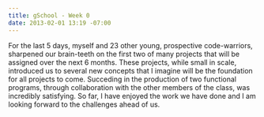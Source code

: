 ```yaml
---
title: gSchool - Week 0
date: 2013-02-01 13:19 -07:00
---
```


For the last 5 days, myself and 23 other young, prospective code-warriors, sharpened our brain-teeth on the first two of many projects that will be assigned over the next 6 months.  These projects, while small in scale, introduced us to several new concepts that I imagine will be the foundation for all projects to come.  Succeding in the production of two functional programs, through collaboration with the other members of the class, was incredibly satisfying.  So far, I have enjoyed the work we have done and I am looking forward to the challenges ahead of us.
